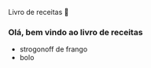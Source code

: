 Livro de receitas :cheese:

### Olá, bem vindo ao livro de receitas

* strogonoff de frango
* bolo 


